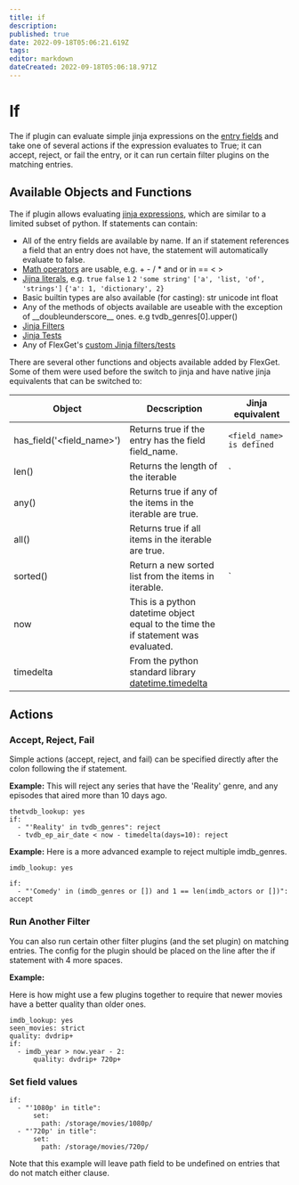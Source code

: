 ```yaml
---
title: if
description: 
published: true
date: 2022-09-18T05:06:21.619Z
tags: 
editor: markdown
dateCreated: 2022-09-18T05:06:18.971Z
---
```


# If
The if plugin can evaluate simple jinja expressions on the [entry fields](/Entry) and take one of several actions if the expression evaluates to True; it can accept, reject, or fail the entry, or it can run certain filter plugins on the matching entries.

## Available Objects and Functions
The if plugin allows evaluating [jinja expressions](http://jinja.pocoo.org/docs/2.9/templates/#expressions), which are similar to a limited subset of python. If statements can contain:
- All of the entry fields are available by name. If an if statement references a field that an entry does not have, the statement will automatically evaluate to false.
- [Math operators](http://jinja.pocoo.org/docs/2.9/templates/#math) are usable, e.g. + - / * and or in == < >
- [Jijna literals](http://jinja.pocoo.org/docs/2.9/templates/#literals), e.g. `true` `false` `1` `2` `'some string'` `['a', 'list, 'of', 'strings']` `{'a': 1, 'dictionary', 2}`
- Basic builtin types are also available (for casting): str unicode int float
- Any of the methods of objects available are useable with the exception of \_\_doubleunderscore\_\_ ones. e.g tvdb_genres[0].upper()
- [Jinja Filters](http://jinja.pocoo.org/docs/2.9/templates/#list-of-builtin-filters)
- [Jinja Tests](http://jinja.pocoo.org/docs/2.9/templates/#builtin-tests)
- Any of FlexGet's [custom Jinja filters/tests](/Jinja)

There are several other functions and objects available added by FlexGet. Some of them were used before the switch to jinja and have native jinja equivalents that can be switched to:


| **Object** | **Decscription** | **Jinja equivalent** |
| --- | --- | --- |
| has_field('<field_name>') | Returns true if the entry has the field field_name. | `<field_name> is defined`
| len(<iterable>) | Returns the length of the iterable | `<iterable>|length` |
| any(<iterable>) | Returns true if any of the items in the iterable are true. |
| all(<iterable>) | Returns true if all items in the iterable are true. |
| sorted(<iterable>) | Return a new sorted list from the items in iterable. | `<iterable>|sort` |
| now | This is a python datetime object equal to the time the if statement was evaluated. |
| timedelta | From the python standard library [datetime.timedelta](http://docs.python.org/library/datetime.html#datetime.timedelta) |

## Actions
### Accept, Reject, Fail
Simple actions (accept, reject, and fail) can be specified directly after the colon following the if statement.

**Example:** This will reject any series that have the 'Reality' genre, and any episodes that aired more than 10 days ago.

```
thetvdb_lookup: yes
if:
  - "'Reality' in tvdb_genres": reject
  - tvdb_ep_air_date < now - timedelta(days=10): reject
```

**Example:** Here is a more advanced example to reject multiple imdb_genres.

```
imdb_lookup: yes 

if:
  - "'Comedy' in (imdb_genres or []) and 1 == len(imdb_actors or [])": accept
```

### Run Another Filter
You can also run certain other filter plugins (and the set plugin) on matching entries. The config for the plugin should be placed on the line after the if statement with 4 more spaces.

**Example:**

Here is how might use a few plugins together to require that newer movies have a better quality than older ones.

```
imdb_lookup: yes
seen_movies: strict
quality: dvdrip+
if:
  - imdb_year > now.year - 2:
      quality: dvdrip+ 720p+
```

### Set field values
```
if:
  - "'1080p' in title":
      set:
        path: /storage/movies/1080p/
  - "'720p' in title":
      set:
        path: /storage/movies/720p/
```

Note that this example will leave path field to be undefined on entries that do not match either clause.